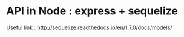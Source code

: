 # API in Node : express + sequelize

Useful link : http://sequelize.readthedocs.io/en/1.7.0/docs/models/


